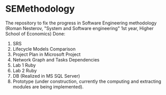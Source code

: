 # SEMethodology
The repository to fix the progress in Software Engineering methodology (Roman Nesterov, "System and Software engineering" 1st year, Higher School of Economics)
Done:
1. SRS
2. Lifecycle Models Comparison
3. Project Plan in Microsoft Project
4. Network Graph and Tasks Dependencies
5. Lab 1 Ruby
6. Lab 2 Ruby
7. DB (Realized in MS SQL Server)
8. Prototype (under construction, currently the computing and extracting modules are being implemented).
